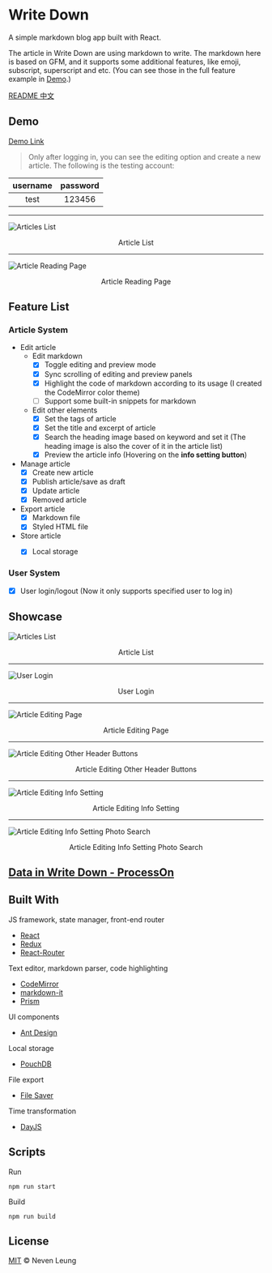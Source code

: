 # Write Down

A simple markdown blog app built with React.

The article in Write Down are using markdown to write. The markdown here is based on GFM, and it supports some additional features, like emoji, subscript, superscript and etc. (You can see those in the full feature example in [Demo](https://nevenleung.github.io/write-down/).)

[README 中文](https://github.com/NevenLeung/write-down/blob/master/README-zh.md)

## Demo

[Demo Link](https://nevenleung.github.io/write-down/)

> Only after logging in, you can see the editing option and create a new article. The following is the testing account:

| username | password |
| :------: | :------: |
| test     | 123456   |

---

![Articles List](https://github.com/NevenLeung/write-down/blob/master/demo/articles-list.jpg)

<p align="center">Article List</p>

---

![Article Reading Page](https://github.com/NevenLeung/write-down/blob/master/demo/article-reading-page.jpg)

<p align="center">Article Reading Page </p>


## Feature List

### Article System

- Edit article
  - Edit markdown
    - [x] Toggle editing and preview mode
    - [x] Sync scrolling of editing and preview panels
    - [x] Highlight the code of markdown according to its usage (I created the CodeMirror color theme)
    - [ ] Support some built-in snippets for markdown
  - Edit other elements
    - [x] Set the tags of article
    - [x] Set the title and excerpt of article
    - [x] Search the heading image based on keyword and set it (The heading image is also the cover of it in the article list)
    - [x] Preview the article info (Hovering on the **info setting button**)
- Manage article
  - [x] Create new article
  - [x] Publish article/save as draft
  - [x] Update article
  - [x] Removed article
- Export article
  - [x] Markdown file
  - [x] Styled HTML file
- Store article
  - [x] Local storage


### User System

- [x] User login/logout (Now it only supports specified user to log in)


## Showcase

![Articles List](https://github.com/NevenLeung/write-down/blob/master/demo/articles-list.gif)

<p align="center">Article List </p>

---

![User Login](https://github.com/NevenLeung/write-down/blob/master/demo/user-login.gif)

<p align="center">User Login</p>

---

![Article Editing Page](https://github.com/NevenLeung/write-down/blob/master/demo/article-content-editing.gif)

<p align="center">Article Editing Page</p>

---

![Article Editing Other Header Buttons](https://github.com/NevenLeung/write-down/blob/master/demo/article-editing-other-header-buttons.gif)

<p align="center">Article Editing Other Header Buttons</p>

---

![Article Editing Info Setting](https://github.com/NevenLeung/write-down/blob/master/demo/article-editing-info-setting.gif)

<p align="center">Article Editing Info Setting</p>

---

![Article Editing Info Setting Photo Search](https://github.com/NevenLeung/write-down/blob/master/demo/article-editing-info-setting-photo-search.gif)

<p align="center">Article Editing Info Setting Photo Search</p>


## [Data in Write Down - ProcessOn](https://www.processon.com/view/link/5c2110f8e4b056243683909e)

## Built With

JS framework, state manager, front-end router

- [React](https://github.com/facebook/react/)
- [Redux](https://github.com/reactjs/redux/)
- [React-Router](https://github.com/ReactTraining/react-router)

Text editor, markdown parser, code highlighting

- [CodeMirror](https://github.com/codemirror/CodeMirror/)
- [markdown-it](https://github.com/markdown-it/markdown-it/)
- [Prism](https://github.com/PrismJS/prism/)

UI components

- [Ant Design](https://github.com/ant-design/ant-design/)

Local storage

- [PouchDB](https://github.com/pouchdb/pouchdb/)

File export

- [File Saver](https://github.com/eligrey/FileSaver.js/)

Time transformation

- [DayJS](https://github.com/iamkun/dayjs)

## Scripts

Run

```
npm run start
```

Build

```
npm run build
```


## License

[MIT](https://github.com/NevenLeung/write-down/blob/master/LICENSE) © Neven Leung